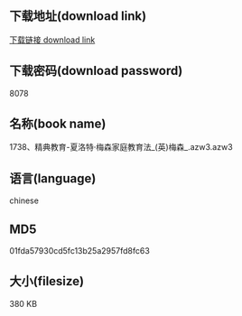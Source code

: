 ## 下载地址(download link)
[下载链接 download link](https://voluble-croquembouche-d321dc.netlify.app/?s=1738%E3%80%81%E7%B2%BE%E5%85%B8%E6%95%99%E8%82%B2-%E5%A4%8F%E6%B4%9B%E7%89%B9%C2%B7%E6%A2%85%E6%A3%AE%E5%AE%B6%E5%BA%AD%E6%95%99%E8%82%B2%E6%B3%95_%28%E8%8B%B1%29%E6%A2%85%E6%A3%AE_.azw3)

## 下载密码(download password)
8078

## 名称(book name)
1738、精典教育-夏洛特·梅森家庭教育法_(英)梅森_.azw3.azw3

## 语言(language)
chinese

## MD5
01fda57930cd5fc13b25a2957fd8fc63

## 大小(filesize)
380 KB
